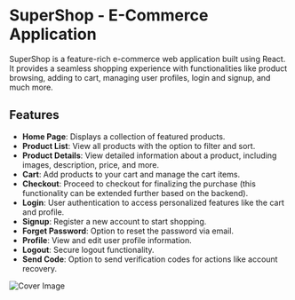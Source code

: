 # SuperShop - E-Commerce Application

SuperShop is a feature-rich e-commerce web application built using React. It provides a seamless shopping experience with functionalities like product browsing, adding to cart, managing user profiles, login and signup, and much more.

## Features

- **Home Page**: Displays a collection of featured products.
- **Product List**: View all products with the option to filter and sort.
- **Product Details**: View detailed information about a product, including images, description, price, and more.
- **Cart**: Add products to your cart and manage the cart items.
- **Checkout**: Proceed to checkout for finalizing the purchase (this functionality can be extended further based on the backend).
- **Login**: User authentication to access personalized features like the cart and profile.
- **Signup**: Register a new account to start shopping.
- **Forget Password**: Option to reset the password via email.
- **Profile**: View and edit user profile information.
- **Logout**: Secure logout functionality.
- **Send Code**: Option to send verification codes for actions like account recovery.

![Cover Image](assets/images/cover.jpg)
